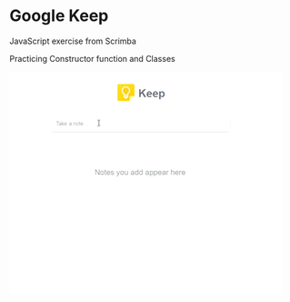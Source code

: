 # Google Keep 

JavaScript exercise from Scrimba

Practicing Constructor function and Classes

![](google-keep.gif)